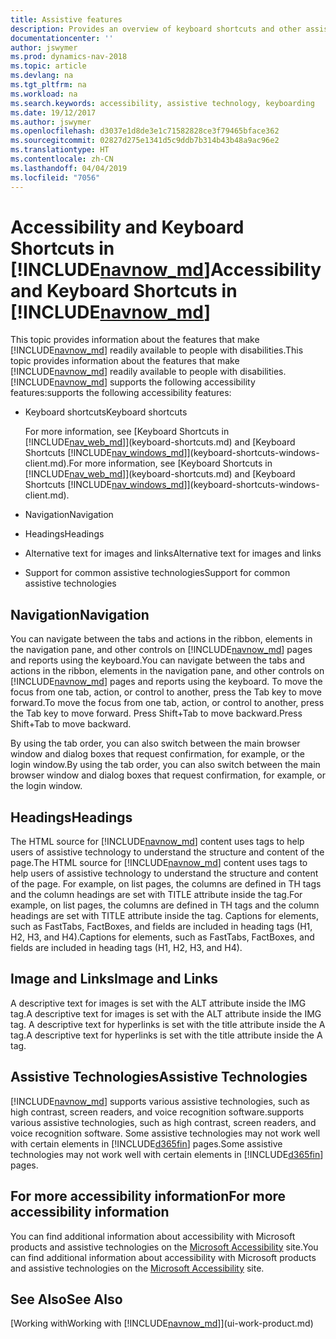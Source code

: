 ```yaml
---
title: Assistive features
description: Provides an overview of keyboard shortcuts and other assistive features.
documentationcenter: ''
author: jswymer
ms.prod: dynamics-nav-2018
ms.topic: article
ms.devlang: na
ms.tgt_pltfrm: na
ms.workload: na
ms.search.keywords: accessibility, assistive technology, keyboarding
ms.date: 19/12/2017
ms.author: jswymer
ms.openlocfilehash: d3037e1d8de3e1c71582828ce3f79465bface362
ms.sourcegitcommit: 02827d275e1341d5c9ddb7b314b43b48a9ac96e2
ms.translationtype: HT
ms.contentlocale: zh-CN
ms.lasthandoff: 04/04/2019
ms.locfileid: "7056"
---
```

# <a name="accessibility-and-keyboard-shortcuts-in-includenavnowmdincludesnavnowmdmd"></a><span data-ttu-id="b1cd2-103">Accessibility and Keyboard Shortcuts in [!INCLUDE[navnow_md](includes/navnow_md.md)]</span><span class="sxs-lookup"><span data-stu-id="b1cd2-103">Accessibility and Keyboard Shortcuts in [!INCLUDE[navnow_md](includes/navnow_md.md)]</span></span>
<span data-ttu-id="b1cd2-104">This topic provides information about the features that make [!INCLUDE[navnow_md](includes/navnow_md.md)] readily available to people with disabilities.</span><span class="sxs-lookup"><span data-stu-id="b1cd2-104">This topic provides information about the features that make [!INCLUDE[navnow_md](includes/navnow_md.md)] readily available to people with disabilities.</span></span> [!INCLUDE[navnow_md](includes/navnow_md.md)] <span data-ttu-id="b1cd2-105">supports the following accessibility features:</span><span class="sxs-lookup"><span data-stu-id="b1cd2-105">supports the following accessibility features:</span></span>  

-   <span data-ttu-id="b1cd2-106">Keyboard shortcuts</span><span class="sxs-lookup"><span data-stu-id="b1cd2-106">Keyboard shortcuts</span></span>

    <span data-ttu-id="b1cd2-107">For more information, see [Keyboard Shortcuts in [!INCLUDE[nav_web_md](includes/nav_web_md.md)]](keyboard-shortcuts.md) and [Keyboard Shortcuts [!INCLUDE[nav_windows_md](includes/nav_windows_md.md)]](keyboard-shortcuts-windows-client.md).</span><span class="sxs-lookup"><span data-stu-id="b1cd2-107">For more information, see [Keyboard Shortcuts in [!INCLUDE[nav_web_md](includes/nav_web_md.md)]](keyboard-shortcuts.md) and [Keyboard Shortcuts [!INCLUDE[nav_windows_md](includes/nav_windows_md.md)]](keyboard-shortcuts-windows-client.md).</span></span>

-   <span data-ttu-id="b1cd2-108">Navigation</span><span class="sxs-lookup"><span data-stu-id="b1cd2-108">Navigation</span></span>  

-   <span data-ttu-id="b1cd2-109">Headings</span><span class="sxs-lookup"><span data-stu-id="b1cd2-109">Headings</span></span>  

-   <span data-ttu-id="b1cd2-110">Alternative text for images and links</span><span class="sxs-lookup"><span data-stu-id="b1cd2-110">Alternative text for images and links</span></span>  

-   <span data-ttu-id="b1cd2-111">Support for common assistive technologies</span><span class="sxs-lookup"><span data-stu-id="b1cd2-111">Support for common assistive technologies</span></span>  

##  <a name="Navigation"></a> <span data-ttu-id="b1cd2-112">Navigation</span><span class="sxs-lookup"><span data-stu-id="b1cd2-112">Navigation</span></span>  
 <span data-ttu-id="b1cd2-113">You can navigate between the tabs and actions in the ribbon, elements in the navigation pane, and other controls on [!INCLUDE[navnow_md](includes/navnow_md.md)] pages and reports using the keyboard.</span><span class="sxs-lookup"><span data-stu-id="b1cd2-113">You can navigate between the tabs and actions in the ribbon, elements in the navigation pane, and other controls on [!INCLUDE[navnow_md](includes/navnow_md.md)] pages and reports using the keyboard.</span></span> <span data-ttu-id="b1cd2-114">To move the focus from one tab, action, or control to another, press the Tab key to move forward.</span><span class="sxs-lookup"><span data-stu-id="b1cd2-114">To move the focus from one tab, action, or control to another, press the Tab key to move forward.</span></span> <span data-ttu-id="b1cd2-115">Press Shift+Tab to move backward.</span><span class="sxs-lookup"><span data-stu-id="b1cd2-115">Press Shift+Tab to move backward.</span></span>  

 <span data-ttu-id="b1cd2-116">By using the tab order, you can also switch between the main browser window and dialog boxes that request confirmation, for example, or the login window.</span><span class="sxs-lookup"><span data-stu-id="b1cd2-116">By using the tab order, you can also switch between the main browser window and dialog boxes that request confirmation, for example, or the login window.</span></span>  

##  <a name="Headings"></a> <span data-ttu-id="b1cd2-117">Headings</span><span class="sxs-lookup"><span data-stu-id="b1cd2-117">Headings</span></span>  
 <span data-ttu-id="b1cd2-118">The HTML source for [!INCLUDE[navnow_md](includes/navnow_md.md)] content uses tags to help users of assistive technology to understand the structure and content of the page.</span><span class="sxs-lookup"><span data-stu-id="b1cd2-118">The HTML source for [!INCLUDE[navnow_md](includes/navnow_md.md)] content uses tags to help users of assistive technology to understand the structure and content of the page.</span></span> <span data-ttu-id="b1cd2-119">For example, on list pages, the columns are defined in TH tags and the column headings are set with TITLE attribute inside the tag.</span><span class="sxs-lookup"><span data-stu-id="b1cd2-119">For example, on list pages, the columns are defined in TH tags and the column headings are set with TITLE attribute inside the tag.</span></span> <span data-ttu-id="b1cd2-120">Captions for elements, such as FastTabs, FactBoxes, and fields are included in heading tags (H1, H2, H3, and H4).</span><span class="sxs-lookup"><span data-stu-id="b1cd2-120">Captions for elements, such as FastTabs, FactBoxes, and fields are included in heading tags (H1, H2, H3, and H4).</span></span>  

##  <a name="Images"></a> <span data-ttu-id="b1cd2-121">Image and Links</span><span class="sxs-lookup"><span data-stu-id="b1cd2-121">Image and Links</span></span>  
 <span data-ttu-id="b1cd2-122">A descriptive text for images is set with the ALT attribute inside the IMG tag.</span><span class="sxs-lookup"><span data-stu-id="b1cd2-122">A descriptive text for images is set with the ALT attribute inside the IMG tag.</span></span> <span data-ttu-id="b1cd2-123">A descriptive text for hyperlinks is set with the title attribute inside the A tag.</span><span class="sxs-lookup"><span data-stu-id="b1cd2-123">A descriptive text for hyperlinks is set with the title attribute inside the A tag.</span></span>  

##  <a name="AssistiveTech"></a> <span data-ttu-id="b1cd2-124">Assistive Technologies</span><span class="sxs-lookup"><span data-stu-id="b1cd2-124">Assistive Technologies</span></span>  
[!INCLUDE[navnow_md](includes/navnow_md.md)] <span data-ttu-id="b1cd2-125">supports various assistive technologies, such as high contrast, screen readers, and voice recognition software.</span><span class="sxs-lookup"><span data-stu-id="b1cd2-125">supports various assistive technologies, such as high contrast, screen readers, and voice recognition software.</span></span> <span data-ttu-id="b1cd2-126">Some assistive technologies may not work well with certain elements in [!INCLUDE[d365fin](includes/d365fin_md.md)] pages.</span><span class="sxs-lookup"><span data-stu-id="b1cd2-126">Some assistive technologies may not work well with certain elements in [!INCLUDE[d365fin](includes/d365fin_md.md)] pages.</span></span>  

## <a name="for-more-accessibility-information"></a><span data-ttu-id="b1cd2-127">For more accessibility information</span><span class="sxs-lookup"><span data-stu-id="b1cd2-127">For more accessibility information</span></span>  
<span data-ttu-id="b1cd2-128">You can find additional information about accessibility with Microsoft products and assistive technologies on the [Microsoft Accessibility](http://go.microsoft.com/fwlink/?LinkId=262160) site.</span><span class="sxs-lookup"><span data-stu-id="b1cd2-128">You can find additional information about accessibility with Microsoft products and assistive technologies on the [Microsoft Accessibility](http://go.microsoft.com/fwlink/?LinkId=262160) site.</span></span>

## <a name="see-also"></a><span data-ttu-id="b1cd2-129">See Also</span><span class="sxs-lookup"><span data-stu-id="b1cd2-129">See Also</span></span> 
[<span data-ttu-id="b1cd2-130">Working with</span><span class="sxs-lookup"><span data-stu-id="b1cd2-130">Working with</span></span> [!INCLUDE[navnow_md](includes/navnow_md.md)]](ui-work-product.md)  